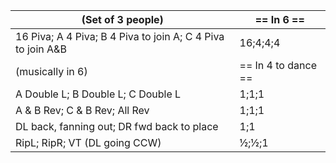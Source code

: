 |(Set of 3 people) | == In 6 == |
|----|-----|
16 Piva; A 4 Piva; B 4 Piva to join A; C 4 Piva to join A&B |16;4;4;4|
|(musically in 6) | == In 4 to dance == |
|A Double L; B Double L; C Double L |1;1;1|
|A & B Rev; C & B Rev; All Rev |1;1;1|
|DL back, fanning out; DR fwd back to place |1;1|
|RipL; RipR; VT (DL going CCW) |½;½;1|
